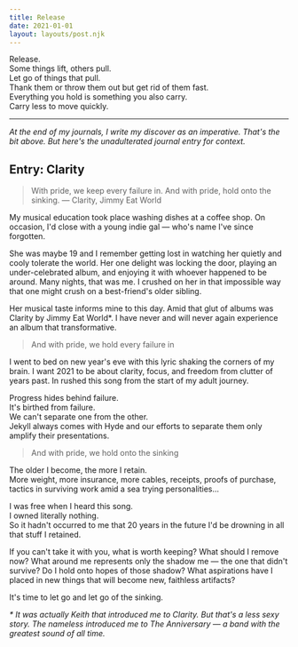 ```yaml
---
title: Release
date: 2021-01-01
layout: layouts/post.njk
---
```


Release.  
Some things lift, others pull.  
Let go of things that pull.  
Thank them or throw them out but get rid of them fast.  
Everything you hold is something you also carry.  
Carry less to move quickly.

---

_At the end of my journals, I write my discover as an imperative. That's the bit above. But here's the unadulterated journal entry for context._

## Entry: Clarity

> With pride, we keep every failure in.
> And with pride, hold onto the sinking.
> — Clarity, Jimmy Eat World

My musical education took place washing dishes at a coffee shop. On occasion, I'd close with a young indie gal — who's name I've since forgotten.

She was maybe 19 and I remember getting lost in watching her quietly and cooly tolerate the world. Her one delight was locking the door, playing an under-celebrated album, and enjoying it with whoever happened to be around. Many nights, that was me. I crushed on her in that impossible way that one might crush on a best-friend's older sibling.

Her musical taste informs mine to this day.
Amid that glut of albums was Clarity by Jimmy Eat World\*. I have never and will never again experience an album that transformative.

> And with pride, we hold every failure in

I went to bed on new year's eve with this lyric shaking the corners of my brain. I want 2021 to be about clarity, focus, and freedom from clutter of years past. In rushed this song from the start of my adult journey.

Progress hides behind failure.  
It's birthed from failure.  
We can't separate one from the other.  
Jekyll always comes with Hyde and our efforts to separate them only amplify their presentations.

> And with pride, we hold onto the sinking

The older I become, the more I retain.  
More weight, more insurance, more cables, receipts, proofs of purchase, tactics in surviving work amid a sea trying personalities...

I was free when I heard this song.  
I owned literally nothing.  
So it hadn't occurred to me that 20 years in the future I'd be drowning in all that stuff I retained.

If you can't take it with you, what is worth keeping? What should I remove now? What around me represents only the shadow me — the one that didn't survive? Do I hold onto hopes of those shadow? What aspirations have I placed in new things that will become new, faithless artifacts?

It's time to let go and let go of the sinking.

_\* It was actually Keith that introduced me to Clarity. But that's a less sexy story. The nameless introduced me to The Anniversary — a band with the greatest sound of all time._
